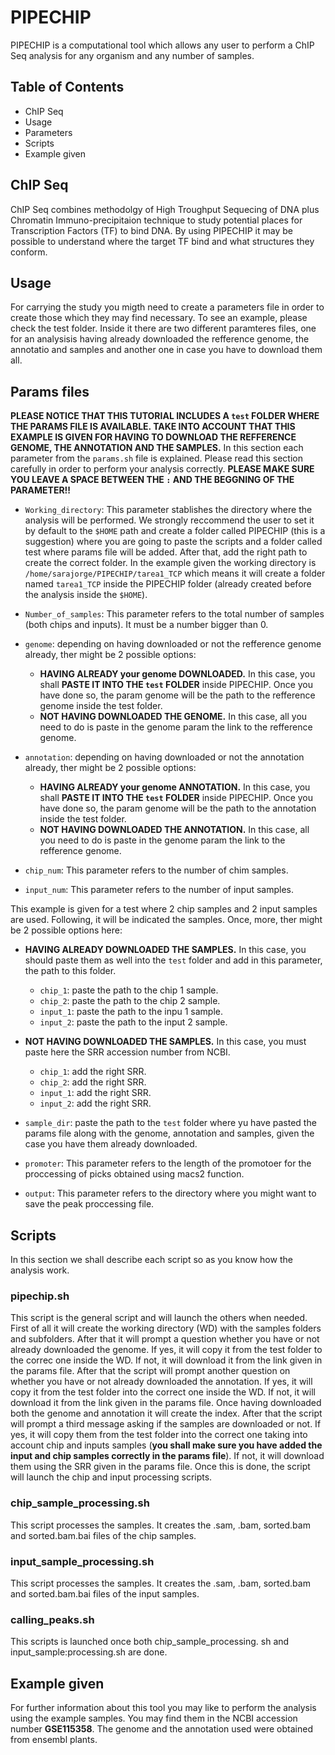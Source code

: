 # PIPECHIP
PIPECHIP is a computational tool which allows any user to perform a ChIP Seq analysis for any organism and any number of samples.

## Table of Contents
- ChIP Seq
- Usage
- Parameters
- Scripts
- Example given

## ChIP Seq
ChIP Seq combines methodolgy of High Troughput Sequecing of DNA plus Chromatin Immuno-precipitaion technique to study potential
places for Transcription Factors (TF) to bind DNA. By using PIPECHIP it may be possible to understand where the target TF bind
and what structures they conform.

## Usage
For carrying the study you migth need to create a parameters file in order to create those which they may find necessary.
To see an example, please check the test folder. Inside it there are two different paramteres files, one for an analysisis having
already downloaded the refference genome, the annotatio and samples and another one in case you have to download them all.

## Params files
__PLEASE NOTICE THAT THIS TUTORIAL INCLUDES A `test` FOLDER WHERE THE PARAMS FILE IS AVAILABLE. TAKE INTO ACCOUNT THAT THIS EXAMPLE IS GIVEN FOR HAVING TO DOWNLOAD THE REFFERENCE GENOME, THE ANNOTATION AND THE SAMPLES.__
In this section each parameter from the `params.sh` file is explained. Please read this section carefully in order to perform your analysis correctly. __PLEASE MAKE SURE YOU LEAVE A SPACE BETWEEN THE `:` AND THE BEGGNING OF THE PARAMETER!!__
- `Working_directory`: This parameter stablishes the directory where the analysis will be performed. We strongly reccommend the user to set it by default to the `$HOME` path and create a folder called PIPECHIP (this is a suggestion) where you are going to paste the scripts and a folder called test where params file will be added. After that, add the right path to create the correct folder. In the example given the working directory is `/home/sarajorge/PIPECHIP/tarea1_TCP` which means it will create a folder named `tarea1_TCP` inside the PIPECHIP folder (already created before the analysis inside the `$HOME`).

- `Number_of_samples`: This parameter refers to the total number of samples (both chips and inputs). It must be a number bigger than 0.

- `genome`: depending on having downloaded or not the refference genome already, ther might be 2 possible options:
  - __HAVING ALREADY your genome DOWNLOADED.__ In this case, you shall __PASTE IT INTO THE `test` FOLDER__ inside PIPECHIP. Once you have done so, the param genome will be the path to the refference genome inside the test folder.
  - __NOT HAVING DOWNLOADED THE GENOME.__ In this case, all you need to do is paste in the genome param the link to the refference genome.
  
- `annotation`: depending on having downloaded or not the annotation already, ther might be 2 possible options:
  - __HAVING ALREADY your genome ANNOTATION.__ In this case, you shall __PASTE IT INTO THE `test` FOLDER__ inside PIPECHIP. Once you have done so, the param genome will be the path to the annotation inside the test folder.
  - __NOT HAVING DOWNLOADED THE ANNOTATION.__ In this case, all you need to do is paste in the genome param the link to the refference genome.

- `chip_num`: This parameter refers to the number of chim samples.

- `input_num`: This parameter refers to the number of input samples.

This example is given for a test where 2 chip samples and 2 input samples are used. Following, it will be indicated the samples.
Once, more, ther might be 2 possible options here:
- __HAVING ALREADY DOWNLOADED THE SAMPLES.__ In this case, you should paste them as well into the `test` folder and add in this parameter, the path to this folder.
  - `chip_1`: paste the path to the chip 1 sample.
  - `chip_2`: paste the path to the chip 2 sample.
  - `input_1`: paste the path to the inpu 1 sample.
  - `input_2`: paste the path to the input 2 sample.
- __NOT HAVING DOWNLOADED THE SAMPLES.__ In this case, you must paste here the SRR accession number from NCBI.
  - `chip_1`: add the right SRR.
  - `chip_2`: add the right SRR.
  - `input_1`: add the right SRR.
  - `input_2`: add the right SRR.

- `sample_dir`: paste the path to the `test` folder where yu have pasted the params file along with the genome, annotation and samples, given the case you have them already downloaded.

- `promoter`: This parameter refers to the length of the promotoer for the proccessing of picks obtained using macs2 function. 
- `output`: This parameter refers to the directory where you might want to save the peak proccessing file.

## Scripts
In this section we shall describe each script so as you know how the analysis work.
### pipechip.sh
This script is the general script and will launch the others when  needed. First of all it will create the working directory (WD) with the samples folders and subfolders. After that it will prompt a question whether you have or not already downloaded the genome. If yes, it will copy it from the test folder to the correc one inside the WD. If not, it will download it from the link given in the params file. After that the script will prompt another question on whether you have or not already downloaded the annotation. If yes, it will copy it from the test folder into the correct one inside the WD. If not, it will download it from the link given in the params file.
Once having downloaded both the genome and annotation it will create the index. After that the script will prompt a third message asking if the samples are downloaded or not. If yes, it will copy them from the test folder into the correct one taking into account chip and inputs samples (__you shall make sure you have added the input and chip samples correctly in the params file__). If not, it will download them using the SRR given in the params file. Once this is done, the script will launch the chip and input processing scripts.

### chip_sample_processing.sh
This script processes the samples. It creates the .sam, .bam, sorted.bam and sorted.bam.bai files of the chip samples.

### input_sample_processing.sh
This script processes the samples. It creates the .sam, .bam, sorted.bam and sorted.bam.bai files of the input samples.

### calling_peaks.sh
This scripts is launched once both chip_sample_processing. sh and input_sample:processing.sh are done. 

## Example given
For further information about this tool you may like to perform the analysis using the example samples. You may find them in the NCBI accession number __GSE115358__. The genome and the annotation used were obtained from ensembl plants.
